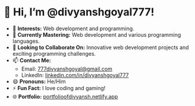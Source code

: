 # 👋 Hi, I’m @divyanshgoyal777!

- 👀 **Interests:** Web development and programming.
- 🌱 **Currently Mastering:** Web development and various programming languages.
- 💞️ **Looking to Collaborate On:** Innovative web development projects and exciting programming challenges.
- 📫 **Contact Me:** 
  - Email: [777divyanshgoyal@gmail.com](mailto:777divyanshgoyal@gmail.com)
  - LinkedIn: [linkedin.com/in/divyanshgoyal777](https://www.linkedin.com/in/divyanshgoyal777)
- 😄 **Pronouns:** He/Him
- ⚡ **Fun Fact:** I love coding and gaming!
- 🌐 **Portfolio:** [portfolioofdivyansh.netlify.app](https://portfolioofdivyansh.netlify.app/)

<!---
divyanshgoyal777/divyanshgoyal777 is a ✨ special ✨ repository because its `README.md` (this file) appears on your GitHub profile.
You can click the Preview link to take a look at your changes.
--->
